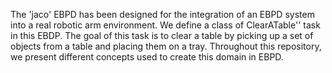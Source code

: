 The 'jaco' EBPD has been designed for the integration of an EBPD system into a real robotic arm environment. We define a class of ClearATable'' task in this EBDP. The goal of this task is to clear a table by picking up a set of objects from a table and placing them on a tray. Throughout this repository, we present different concepts used to create this domain in EBPD.
